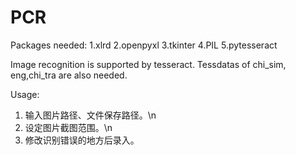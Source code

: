 # PCR
Packages needed:
1.xlrd
2.openpyxl
3.tkinter
4.PIL
5.pytesseract

Image recognition is supported by tesseract.
Tessdatas of chi_sim, eng,chi_tra are also needed.

Usage:
1.  输入图片路径、文件保存路径。\n
2.  设定图片截图范围。\n
3.  修改识别错误的地方后录入。

